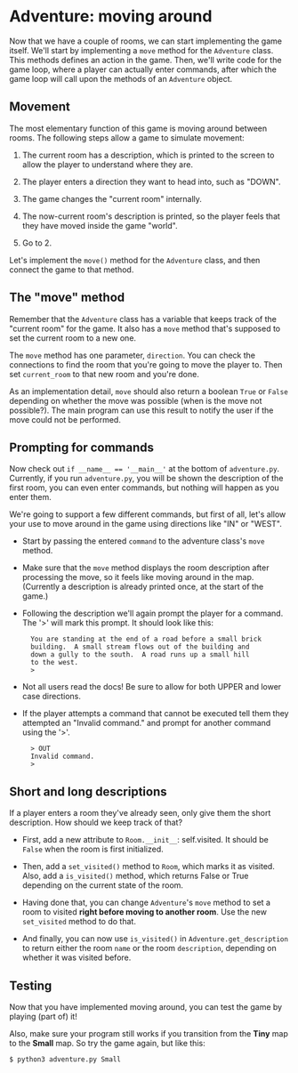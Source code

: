 # Adventure: moving around

Now that we have a couple of rooms, we can start implementing the game itself. We'll start by implementing a `move` method for the `Adventure` class. This methods defines an action in the game. Then, we'll write code for the game loop, where a player can actually enter commands, after which the game loop will call upon the methods of an `Adventure` object.


## Movement

The most elementary function of this game is moving around between rooms. The following steps allow a game to simulate movement:

1. The current room has a description, which is printed to the screen to allow the player to understand where they are.

2. The player enters a direction they want to head into, such as "DOWN".

3. The game changes the "current room" internally.

4. The now-current room's description is printed, so the player feels that they have moved inside the game "world".

5. Go to 2.

Let's implement the `move()` method for the `Adventure` class, and then connect the game to that method.


## The "move" method

Remember that the `Adventure` class has a variable that keeps track of the "current room" for the game. It also has a `move` method that's supposed to set the current room to a new one.

The `move` method has one parameter, `direction`. You can check the connections to find the room that you're going to move the player to. Then set `current_room` to that new room and you're done.

As an implementation detail, `move` should also return a boolean `True` or `False` depending on whether the move was possible (when is the move not possible?). The main program can use this result to notify the user if the move could not be performed.


## Prompting for commands

Now check out `if __name__ == '__main__'` at the bottom of `adventure.py`. Currently, if you run `adventure.py`, you will be shown the description of the first room, you can even enter commands, but nothing will happen as you enter them.

We're going to support a few different commands, but first of all, let's allow your use to move around in the game using directions like "IN" or "WEST".

- Start by passing the entered `command` to the adventure class's `move` method.

- Make sure that the `move` method displays the room description after processing the move, so it feels like moving around in the map. (Currently a description is already printed once, at the start of the game.)

- Following the description we'll again prompt the player for a command. The '>' will mark this prompt. It should look like this:

		You are standing at the end of a road before a small brick
		building.  A small stream flows out of the building and
		down a gully to the south.  A road runs up a small hill
		to the west.
		>

- Not all users read the docs! Be sure to allow for both UPPER and lower case directions.

- If the player attempts a command that cannot be executed tell them they attempted an "Invalid command." and prompt for another command using the '>'.

		> OUT
		Invalid command.
		>


## Short and long descriptions

If a player enters a room they've already seen, only give them the short description. How should we keep track of that?

- First, add a new attribute to `Room.__init__`: self.visited. It should be `False` when the room is first initialized.

- Then, add a `set_visited()` method to `Room`, which marks it as visited. Also, add a `is_visited()` method, which returns False or True depending on the current state of the room.

- Having done that, you can change `Adventure`'s `move` method to set a room to visited **right before moving to another room**. Use the new `set_visited` method to do that.

- And finally, you can now use `is_visited()` in `Adventure.get_description` to return either the room `name` or the room `description`, depending on whether it was visited before.


## Testing

Now that you have implemented moving around, you can test the game by playing (part of) it!

Also, make sure your program still works if you transition from the **Tiny** map to the **Small** map. So try the game again, but like this:

    $ python3 adventure.py Small
